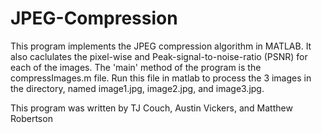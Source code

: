 # JPEG-Compression

This program implements the JPEG compression algorithm in MATLAB. It also caclulates the pixel-wise and Peak-signal-to-noise-ratio (PSNR) for each of the images. The 'main' method of the program is the compressImages.m file. Run this file in matlab to process the 3 images in the directory, named image1.jpg, image2.jpg, and image3.jpg.

This program was written by TJ Couch, Austin Vickers, and Matthew Robertson